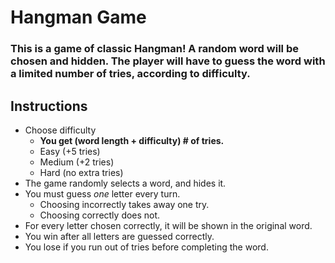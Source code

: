 #  Hangman Game
### This is a game of classic Hangman! A random word will be chosen and hidden. The player will have to guess the word with a limited number of tries, according to difficulty.

## Instructions
* Choose difficulty
    * **You get (word length + difficulty) # of tries.**  
    * Easy (+5 tries)
    * Medium (+2 tries)
    * Hard (no extra tries)
* The game randomly selects a word, and hides it.
* You must guess *one* letter every turn.
  * Choosing incorrectly takes away one try.
  * Choosing correctly does not.
* For every letter chosen correctly, it will be shown in the original word.
* You win after all letters are guessed correctly.
* You lose if you run out of tries before completing the word.